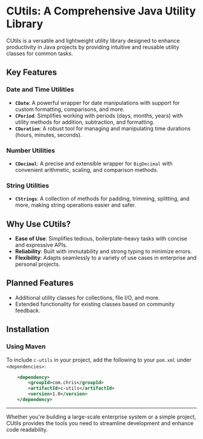 # CUtils: A Comprehensive Java Utility Library

CUtils is a versatile and lightweight utility library designed to enhance productivity in Java projects by providing intuitive and reusable utility classes for common tasks.

## Key Features

### Date and Time Utilities
- **`CDate`**: A powerful wrapper for date manipulations with support for custom formatting, comparisons, and more.
- **`CPeriod`**: Simplifies working with periods (days, months, years) with utility methods for addition, subtraction, and formatting.
- **`CDuration`**: A robust tool for managing and manipulating time durations (hours, minutes, seconds).

### Number Utilities
- **`CDecimal`**: A precise and extensible wrapper for `BigDecimal` with convenient arithmetic, scaling, and comparison methods.

### String Utilities
- **`CStrings`**: A collection of methods for padding, trimming, splitting, and more, making string operations easier and safer.

## Why Use CUtils?
- **Ease of Use**: Simplifies tedious, boilerplate-heavy tasks with concise and expressive APIs.
- **Reliability**: Built with immutability and strong typing to minimize errors.
- **Flexibility**: Adapts seamlessly to a variety of use cases in enterprise and personal projects.

## Planned Features
- Additional utility classes for collections, file I/O, and more.
- Extended functionality for existing classes based on community feedback.
## Installation

### Using Maven

To include `c-utils` in your project, add the following to your `pom.xml` under `<dependencies>`:

```xml
    <dependency>
        <groupId>com.chris</groupId>
        <artifactId>c-utils</artifactId>
        <version>1.0</version>
    </dependency>
```
---

Whether you're building a large-scale enterprise system or a simple project, CUtils provides the tools you need to streamline development and enhance code readability.

